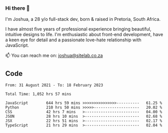 ### Hi there 👋

I'm Joshua, a 28 y/o full-stack dev, born & raised in Pretoria, South Africa. 

I have almost five years of professional experience bringing beautiful, intuitive designs to life. I'm enthusiastic about front-end development, have a keen eye for detail and a passionate love-hate relationship with JavaScript.

📫 You can reach me on: joshua@sitelab.co.za

## **Code**

<!--START_SECTION:waka-->

```text
From: 31 August 2021 - To: 18 February 2023

Total Time: 1,052 hrs 57 mins

JavaScript        644 hrs 59 mins >>>>>>>>>>>>>>>----------   61.25 %
Python            210 hrs 50 mins >>>>>--------------------   20.02 %
CSS               42 hrs 7 mins   >------------------------   04.00 %
JSON              28 hrs 10 mins  >------------------------   02.68 %
JSX               22 hrs 51 mins  >------------------------   02.17 %
TypeScript        21 hrs 29 mins  >------------------------   02.04 %
```

<!--END_SECTION:waka-->

